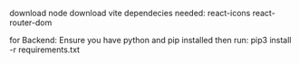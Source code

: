 download node 
download vite
dependecies needed:
react-icons
react-router-dom

for Backend:
Ensure you have python and pip installed
then run:
pip3 install -r requirements.txt  
